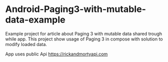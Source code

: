 # Android-Paging3-with-mutable-data-example

Example project for article about Paging 3 with mutable data shared trough while app.
This project show usage of Paging 3 in compose with solution to modify loaded data.

App uses public Api
https://rickandmortyapi.com

